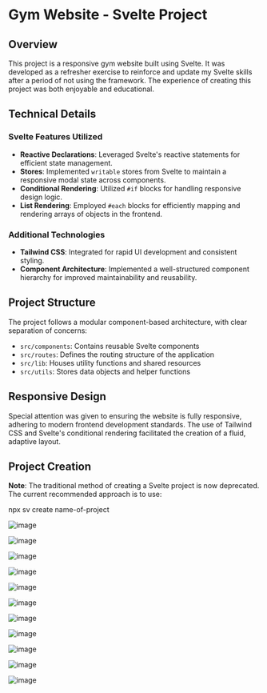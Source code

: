 # Gym Website - Svelte Project

## Overview

This project is a responsive gym website built using Svelte. It was developed as a refresher exercise to reinforce and update my Svelte skills after a period of not using the framework. The experience of creating this project was both enjoyable and educational.

## Technical Details

### Svelte Features Utilized

- **Reactive Declarations**: Leveraged Svelte's reactive statements for efficient state management.
- **Stores**: Implemented `writable` stores from Svelte to maintain a responsive modal state across components.
- **Conditional Rendering**: Utilized `#if` blocks for handling responsive design logic.
- **List Rendering**: Employed `#each` blocks for efficiently mapping and rendering arrays of objects in the frontend.

### Additional Technologies

- **Tailwind CSS**: Integrated for rapid UI development and consistent styling.
- **Component Architecture**: Implemented a well-structured component hierarchy for improved maintainability and reusability.

## Project Structure

The project follows a modular component-based architecture, with clear separation of concerns:

- `src/components`: Contains reusable Svelte components
- `src/routes`: Defines the routing structure of the application
- `src/lib`: Houses utility functions and shared resources
- `src/utils`: Stores data objects and helper functions

## Responsive Design

Special attention was given to ensuring the website is fully responsive, adhering to modern frontend development standards. The use of Tailwind CSS and Svelte's conditional rendering facilitated the creation of a fluid, adaptive layout.

## Project Creation

**Note**: The traditional method of creating a Svelte project is now deprecated. The current recommended approach is to use:

npx sv create name-of-project

![image](https://github.com/user-attachments/assets/41de16de-174a-4a9d-80ff-faeec4ce1820)

![image](https://github.com/user-attachments/assets/71f08c93-0370-4f8a-a391-ad0666bbbd5d)


![image](https://github.com/user-attachments/assets/7e52d0c2-52b8-4f92-a3ad-5d33d8fb7529)

![image](https://github.com/user-attachments/assets/25d87c4b-b55e-4cb3-a4e2-0962cd657368)

![image](https://github.com/user-attachments/assets/7ab38376-7071-4345-80ee-e7388af32188)

![image](https://github.com/user-attachments/assets/bbf26485-4185-4a7e-bb2c-34ff0c45fc17)

![image](https://github.com/user-attachments/assets/e95d6c28-f955-492f-847b-d4de5e8b239f)

![image](https://github.com/user-attachments/assets/bab06325-f112-4fed-80bc-94e3627bf57c)

![image](https://github.com/user-attachments/assets/20d55fe8-816c-4202-b390-b9808db84ac7)

![image](https://github.com/user-attachments/assets/56aae1c4-55de-4a03-b773-3bd71bbec5b9)


![image](https://github.com/user-attachments/assets/6b820183-0645-40d3-a5f7-a25ab899d8f2)

